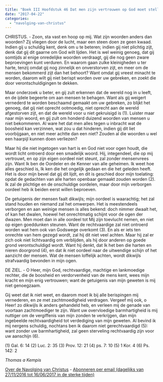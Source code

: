```yaml
---
title: "Boek III Hoofdstuk 46 Dat men zijn vertrouwen op God moet stellen, als pijlen van boze tongen ons treffen"
date: "2017-04-22"
categories: 
  - "navolging-van-christus"
---
```


CHRISTUS. - Zoon, sta vast en hoop op mij. Wat zijn woorden anders dan woorden? Zij vliegen door de lucht, maar een steen doen ze geen kwaad. Indien gij u schuldig kent, denk om u te beteren; indien gij niet plichtig zijt, denk dat gij dit gaarne om God wilt lijden. Het is wel weinig genoeg, dat gij somtijds al enige onredelijke woorden verdraagt, gij die nog geen zware beproevingen kunt verduren. En waarom gaan zulke kleinigheden u ter harte, tenzij omdat gij nog zinnelijk en onverstorven zijt, en meer om de mensen bekommerd zijt dan het behoort? Want omdat gij vreest minacht te worden, daarom wilt gij niet berispt worden over uw gebreken, en zoekt die door verontschuldigingen te dekken.

Maar onderzoek u beter, en gij zult erkennen dat de wereld nog in u leeft, en de ijdele begeerte om aan mensen te behagen. Want als gij weigert vernederd te worden beschaamd gemaakt om uw gebreken, zo blijkt het genoeg, dat gij niet oprecht ootmoedig, niet oprecht aan de wereld afgestorven zijt, en dat de wereld voor u niet gekruisigd is (1). Luister maar naar mijn woord, en gij zult om honderd duizend woorden van mensen u niet bekommeren. Al ware het dat men alles tegen u inbracht wat de boosheid kan verzinnen, wat zou u dat hinderen, indien gij dit liet voorbijgaan, en niet meer achtte dan een niet? Zouden al die woorden u wel een haarpijl kunnen doen verliezen?

Maar hij die niet ingetogen van hart is en God niet voor ogen houdt, die wordt licht ontroerd door een smadelijk woord. Hij, integendeel, die op mij vertrouwt, en op zijn eigen oordeel niet steunt, zal zonder mensenvrees zijn. Want Ik ben de Oordeler en de Kenner van alle geheimen. Ik weet hoe alles geschied is, Ik ken die het ongelijk gedaan en die het geleden heeft. Het is door mijn bevel dat gij dit lijdt, en dit is geschied door mijn toelating: opdat de gedachten van alle harten openbaar gemaakt zouden worden (2). Ik zal de plichtige en de onschuldige oordelen, maar door mijn verborgen oordeel heb ik beiden eerst willen beproeven.

De getuigenis der mensen faalt dikwijls; mijn oordeel is waarachtig; het zal stand houden en niemand zal het omwerpen. Het is meestendeels verborgen en aan weinige mensen is alles bekend: doch nimmer dwaalt het, of kan het dwalen, hoewel het onrechtmatig schijnt voor de ogen der dwazen. Men moet dan in alle oordeel tot Mij zijn toevlucht nemen, en niet op eigen goeddunken steunen. Want de rechtvaardige zal niet ontroerd worden wat hem ook van Godswege overkomt (3). En als er iets ten onrechte van hem gezegd wordt, zal hij dit niet veel achten. Maar hij zal er zich ook niet lichtvaardig om verblijden, als hij door anderen op goede grond verontschuldigd wordt. Want hij denkt, dat Ik het ben die harten en nieren doorgrond (4), en dat ik niet oordeel naar de uitwendige schijn of het aanzicht der mensen. Wat de mensen loffelijk achten, wordt dikwijls strafvaardig bevonden in mijn ogen.

DE ZIEL. - O Heer, mijn God, rechtvaardige, machtige en lankmoedige rechter, die de boosheid en verdorvenheid van de mens kent, wees mijn kracht en mijn enig vertrouwen; want de getuigenis van mijn geweten is mij niet genoegzaam.

Gij weet dat ik niet weet, en daarom moet ik bij alle berispingen mij vernederen, en ze met zachtmoedigheid verdragen. Vergeef mij ook, o Heer! zo dikwijls ik anders gehandeld heb, en verleen mij de genade van voortaan zachtmoediger te zijn. Want uw overvloedige barmhartigheid is mij nuttiger om de vergiffenis van mijn zonden te verkrijgen, dan mijn ingebeelde rechtvaardigheid tot verdediging van mijn geweten. Al bevind ik mij nergens schuldig, nochtans ben ik daarom niet gerechtvaardigd (5): want zonder uw barmhartigheid, zal geen sterveling rechtvaardig zijn voor uw aanschijn (6).

(1) Gal. 6: 14 (2) Luc. 2: 35 (3) Prov. 12: 21 (4) ps. 7: 10 (5) 1 Kor. 4 (6) Ps. 142: 2

_Thomas a Kempis_

[Over de Navolging van Christus](/blog/de-navolging-van-christus-in-de-sterke-tijden/) - [Abonneren per email (dagelijks van 27/11/2016 tot 16/06/2017 in de sterke tijden)](http://eepurl.com/cg9VGT)
